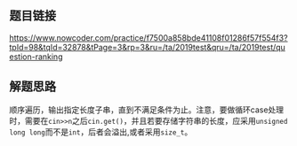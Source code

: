 ## 题目链接
https://www.nowcoder.com/practice/f7500a858bde41108f01286f57f554f3?tpId=98&tqId=32878&tPage=3&rp=3&ru=/ta/2019test&qru=/ta/2019test/question-ranking
## 解题思路
顺序遍历，输出指定长度子串，直到不满足条件为止。注意，要做循环case处理时，需要在`cin>>n`之后`cin.get()`，并且若要存储字符串的长度，应采用`unsigned long long`而不是`int`，后者会溢出,或者采用`size_t`。
